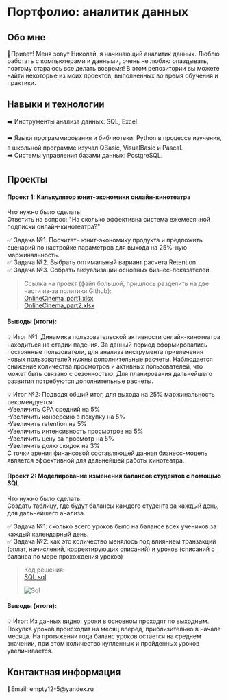 <h1>Портфолио: аналитик данных</h1>

<h2>Обо мне</h2>     
👋Привет! Меня зовут Николай, я начинающий аналитик данных. Люблю работать с компьютерами и данными, очень не люблю опаздывать, поэтому стараюсь все делать вовремя! В этом репозитории вы можете найти некоторые из моих проектов, выполненных во время обучения и практики.

<h2>Навыки и технологии</h2>        
➡️ Инструменты анализа данных: SQL, Excel.

➡️ Языки программирования и библиотеки: Python в процессе изучения, в школьной программе изучал QBasic, VisualBasic и Pascal.    
➡️ Системы управления базами данных: PostgreSQL.    

<h2>Проекты</h2>        

<h4>Проект 1: Калькулятор юнит-экономики онлайн-кинотеатра</h4>

Что нужно было сделать:        
Ответить на вопрос: "На сколько эффективна система ежемесячной подписки онлайн-кинотеатра?"

✅ Задача №1. Посчитать юнит-экономику продукта и предложить сценарий по настройке параметров для выхода на 25%-ную маржинальность.   
✅ Задача №2. Выбрать оптимальный вариант расчета Retention.  
✅ Задача №3. Собрать визуализации основных бизнес-показателей.

>Ссылка на проект (файл большой, пришлось разделить на две части из-за политики Github):  
>[OnlineCinema_part1.xlsx](https://github.com/Nikolay-An/-/blob/main/OnlineCinema_part1.xlsx)  
>[OnlineCinema_part2.xlsx](https://github.com/Nikolay-An/-/blob/main/OnlineCinema_part2.xlsx)  

<h4>Выводы (итоги):</h4>  

💡 Итог №1: Динамика пользовательской активности онлайн-кинотеатра находиться на стадии падения. 
За данный период сформировались постоянные пользователи, для анализа инструмента привлечения новых пользователей нужны дополнительные расчеты.
Наблюдается снижение количества просмотров и активных пользователей, что может быть связано с сезонностью. Для планирования дальнейшего развития потребуются дополнительные расчеты.

💡 Итог №2: Подводя общий итог, для выхода на 25% маржинальность рекомендуется:   
-Увеличить СРА средний на 5%  
-Увеличить конверсию в покупку на 5%  
-Увеличить retention на 5%  
-Увеличить интенсивность просмотров на 5%  
-Увеличить цену за просмотр на 5%  
-Увеличить долю скидок на 3%  
С точки зрения финансовой составляющей данная бизнесс-модель  является эффективной для дальнейшей работы кинотеатра.  

<h4>Проект 2: Моделирование изменения балансов студентов с помощью SQL</h4>

Что нужно было сделать:  
Создать таблицу, где будут балансы каждого студента за каждый день, для дальнейшего анализа.

✅ Задача №1: сколько всего уроков было на балансе всех учеников за каждый календарный день.  
✅ Задача №2: как это количество менялось под влиянием транзакций (оплат, начислений, корректирующих списаний) и уроков (списаний с баланса по мере прохождения уроков)
  
>Код решения:    
>[SQL.sql](https://github.com/Nikolay-An/Data_analytics/blob/main/SQL.sql)
>
>![Sql](https://github.com/Nikolay-An/-/blob/main/Sql.jpg)




<h4>Выводы (итоги):</h4>

💡 Итог: Из данных видно: уроки в основном проходят по выходным.
  Покупка уроков происходит на месяц вперед, приблизительно в начале месяца.
  На протяжении года баланс уроков остается на среднем значении, при этом количество купленных и пройденных уроков увеличивается.
  

<h2>Контактная информация</h2>
📧Email: empty12-5@yandex.ru
